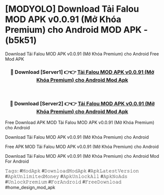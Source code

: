 # [MODYOLO] Download Tải Falou MOD APK v0.0.91 (Mở Khóa Premium) cho Android MOD APK - (b5k51)
Download Tải Falou MOD APK v0.0.91 (Mở Khóa Premium) cho Android Free Mod APK

<div align="center">
<h3>🔴 Download [Server1] 👉👉 <a href="https://apk-comot.site?title=Tải_Falou_MOD_APK_v0.0.91_(Mở_Khóa_Premium)_cho_Android">Tải Falou MOD APK v0.0.91 (Mở Khóa Premium) cho Android Mod Apk</a></h3><br>

<h3>🔴 Download [Server2] 👉👉 <a href="https://apk-comot.site?title=Tải_Falou_MOD_APK_v0.0.91_(Mở_Khóa_Premium)_cho_Android">Tải Falou MOD APK v0.0.91 (Mở Khóa Premium) cho Android Mod Apk</a></h3>
</div>


Free Download APK MOD Tải Falou MOD APK v0.0.91 (Mở Khóa Premium) cho Android

Download Tải Falou MOD APK v0.0.91 (Mở Khóa Premium) cho Android 

Free APK MOD Tải Falou MOD APK v0.0.91 (Mở Khóa Premium) cho Android 

Download Tải Falou MOD APK v0.0.91 (Mở Khóa Premium) cho Android Mod For Android

𝚃𝚊𝚐𝚜: #𝙼𝚘𝚍𝙰𝚙𝚔 #𝙳𝚘𝚠𝚗𝚕𝚘𝚊𝚍𝙼𝚘𝚍𝙰𝚙𝚔 #𝙰𝚙𝚔𝙻𝚊𝚝𝚎𝚜𝚝𝚅𝚎𝚛𝚜𝚒𝚘𝚗 #𝙰𝚙𝚔𝚄𝚗𝚕𝚒𝚖𝚒𝚝𝚎𝚍𝙼𝚘𝚗𝚎𝚢 #𝙰𝚙𝚔𝚄𝚗𝚕𝚘𝚌𝚔𝙰𝚕𝚕 #𝙰𝚙𝚔𝙽𝚘𝙰𝚍𝚜 #𝚄𝚗𝚕𝚘𝚌𝚔𝙿𝚛𝚎𝚖𝚒𝚞𝚖 #𝙵𝚘𝚛𝙰𝚗𝚍𝚛𝚘𝚒𝚍 #𝙵𝚛𝚎𝚎𝙳𝚘𝚠𝚗𝚕𝚘𝚊𝚍 #home_design_mod_apk
